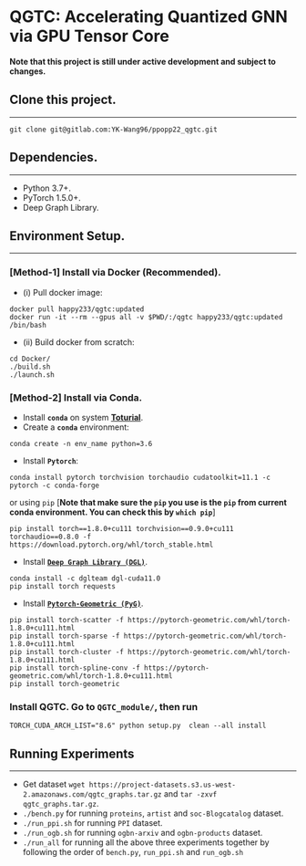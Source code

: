 QGTC: Accelerating Quantized GNN via GPU Tensor Core
============
**Note that this project is still under active development and subject to changes.**

## Clone this project.
------------

```
git clone git@gitlab.com:YK-Wang96/ppopp22_qgtc.git
```

## Dependencies.
------------
- Python 3.7+.
- PyTorch 1.5.0+.
- Deep Graph Library.

## Environment Setup.
------------
### [**Method-1**] Install via Docker (**Recommended**).

+ (i)  Pull docker image:  
```
docker pull happy233/qgtc:updated
docker run -it --rm --gpus all -v $PWD/:/qgtc happy233/qgtc:updated /bin/bash

```
+ (ii) Build docker from scratch:
```
cd Docker/
./build.sh
./launch.sh
```

### [**Method-2**] Install via Conda.
+ Install **`conda`** on system **[Toturial](https://www.digitalocean.com/community/tutorials/how-to-install-anaconda-on-ubuntu-18-04-quickstart)**.
+ Create a **`conda`** environment: 
```
conda create -n env_name python=3.6
```
+ Install **`Pytorch`**: 
```
conda install pytorch torchvision torchaudio cudatoolkit=11.1 -c pytorch -c conda-forge
```
or using `pip` [**Note that make sure the `pip` you use is the `pip` from current conda environment. You can check this by `which pip`**]
```
pip install torch==1.8.0+cu111 torchvision==0.9.0+cu111 torchaudio==0.8.0 -f https://download.pytorch.org/whl/torch_stable.html
```
+ Install [**`Deep Graph Library (DGL)`**](https://github.com/dmlc/dgl).
```
conda install -c dglteam dgl-cuda11.0
pip install torch requests
```

+ Install [**`Pytorch-Geometric (PyG)`**](https://github.com/rusty1s/pytorch_geometric).
```
pip install torch-scatter -f https://pytorch-geometric.com/whl/torch-1.8.0+cu111.html
pip install torch-sparse -f https://pytorch-geometric.com/whl/torch-1.8.0+cu111.html
pip install torch-cluster -f https://pytorch-geometric.com/whl/torch-1.8.0+cu111.html
pip install torch-spline-conv -f https://pytorch-geometric.com/whl/torch-1.8.0+cu111.html
pip install torch-geometric
```

### Install QGTC. Go to `QGTC_module/`, then run 
```
TORCH_CUDA_ARCH_LIST="8.6" python setup.py  clean --all install 
```

## Running Experiments
------------
+ Get dataset `wget https://project-datasets.s3.us-west-2.amazonaws.com/qgtc_graphs.tar.gz` and `tar -zxvf qgtc_graphs.tar.gz`.
+ `./bench.py` for running `proteins`, `artist` and `soc-Blogcatalog` dataset.
+ `./run_ppi.sh` for running `PPI` dataset.
+ `./run_ogb.sh` for running `ogbn-arxiv` and `ogbn-products` dataset.
+ `./run_all` for running all the above three experiments together by following the order of `bench.py`, `run_ppi.sh` and `run_ogb.sh`
